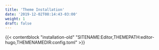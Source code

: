 ```yaml
---
title: 'Theme Installation'
date: '2019-12-02T08:14:43-03:00'
weight: 1
draft: false
---
```


{{< contentblock "installation-old" "SITENAME:Editor,THEMEPATH:editor-hugo,THEMENAMEDIR:config.toml" >}}
